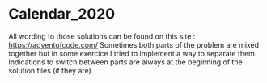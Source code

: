 # Calendar_2020
All wording to those solutions can be found on this site : https://adventofcode.com/
Sometimes both parts of the problem are mixed together but in some exercice I tried to implement a way to separate them.
Indications to switch between parts are always at the beginning of the solution files (if they are).
